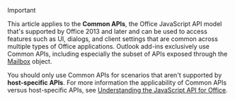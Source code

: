 > [!IMPORTANT]
> This article applies to the **Common APIs**, the Office JavaScript API model that's supported by Office 2013 and later and can be used to access features such as UI, dialogs, and client settings that are common across multiple types of Office applications. Outlook add-ins exclusively use Common APIs, including especially the subset of APIs exposed through the [Mailbox](/javascript/api/outlook/Office.mailbox) object. 
> 
> You should only use Common APIs for scenarios that aren't supported by **host-specific APIs**. For more information the applicability of Common APIs versus host-specific APIs, see [Understanding the JavaScript API for Office](../develop/understanding-the-javascript-api-for-office.md).